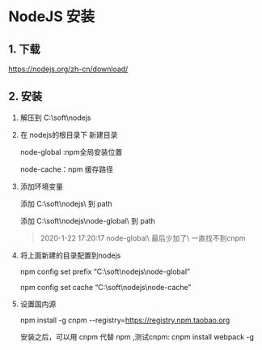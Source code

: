 # NodeJS 安装

## 1. 下载

https://nodejs.org/zh-cn/download/

## 2. 安装

1. 解压到 C:\soft\nodejs

2. 在 nodejs的根目录下 新建目录 

   node-global :npm全局安装位置

   node-cache：npm 缓存路径

3. 添加环境变量

   添加 C:\soft\nodejs\ 到 path

   添加 C:\soft\nodejs\node-global\ 到 path

   > 2020-1-22 17:20:17 node-global\ 最后少加了\ 一直找不到cnpm

4. 将上面新建的目录配置到nodejs

   npm config set prefix “C:\soft\nodejs\node-global”

   npm config set cache “C:\soft\nodejs\node-cache”

5. 设置国内源

    npm install -g cnpm --registry=https://registry.npm.taobao.org

   安装之后，可以用 cnpm 代替 npm ,测试cnpm:
   	cnpm install webpack -g

